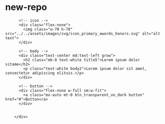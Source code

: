 # new-repo

<div class="flex flex-col items-center gap-20 mx-auto md:flex-row md:w-11/12 background_teal padding_callout">


          <!-- icon -->
          <div class="flex-none">
            <img class="w-70 h-70" src="../../assets/images/svg/icon_primary_awards_honors.svg" alt="alt text">
          </div>

          <!-- body -->
          <div class="text-center md:text-left grow">
            <h2 class="mb-8 text-white title5">Lorem ipsum dolor sitame</h2>
            <p class="text-white body2">Lorem ipsum dolor sit amet, consectetur adipiscing elituis.</p>
          </div>

          <!-- button -->
          <div class="flex-none w-full sm:w-fit">
            <a class="mx-auto mt-0 btn_transparent_on_dark button" href="#">Button</a>
          </div>


        </div>
